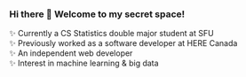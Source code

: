 ### Hi there 👋 Welcome to my secret space!

✨ Currently a CS Statistics double major student at SFU\
✨ Previously worked as a software developer at HERE Canada\
✨ An independent web developer\
✨ Interest in machine learning & big data
<!--
**jiaranyu/jiaranyu** is a ✨ _special_ ✨ repository because its `README.md` (this file) appears on your GitHub profile.

Here are some ideas to get you started:

- 🔭 I’m currently working on ...
- 🌱 I’m currently learning ...
- 👯 I’m looking to collaborate on ...
- 🤔 I’m looking for help with ...
- 💬 Ask me about ...
- 📫 How to reach me: ...
- 😄 Pronouns: ...
- ⚡ Fun fact: ...
-->
